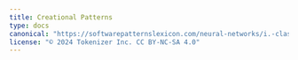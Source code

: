 ```yaml
---
title: Creational Patterns
type: docs
canonical: "https://softwarepatternslexicon.com/neural-networks/i.-classical-software-design-patterns-in-neural-networks/1.-creational-patterns"
license: "© 2024 Tokenizer Inc. CC BY-NC-SA 4.0"
---
```


